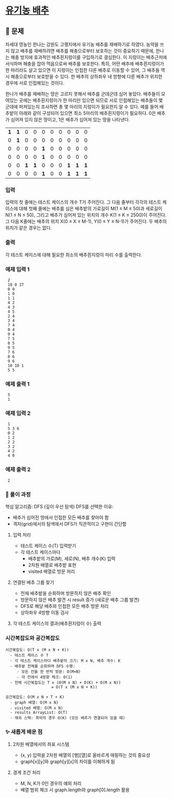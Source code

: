 # [유기농 배추](https://www.acmicpc.net/problem/1012)

## 📌 문제
차세대 영농인 한나는 강원도 고랭지에서 유기농 배추를 재배하기로 하였다. 농약을 쓰지 않고 배추를 재배하려면 배추를 해충으로부터 보호하는 것이 중요하기 때문에, 한나는 해충 방지에 효과적인 배추흰지렁이를 구입하기로 결심한다. 이 지렁이는 배추근처에 서식하며 해충을 잡아 먹음으로써 배추를 보호한다. 특히, 어떤 배추에 배추흰지렁이가 한 마리라도 살고 있으면 이 지렁이는 인접한 다른 배추로 이동할 수 있어, 그 배추들 역시 해충으로부터 보호받을 수 있다. 한 배추의 상하좌우 네 방향에 다른 배추가 위치한 경우에 서로 인접해있는 것이다.

한나가 배추를 재배하는 땅은 고르지 못해서 배추를 군데군데 심어 놓았다. 배추들이 모여있는 곳에는 배추흰지렁이가 한 마리만 있으면 되므로 서로 인접해있는 배추들이 몇 군데에 퍼져있는지 조사하면 총 몇 마리의 지렁이가 필요한지 알 수 있다. 예를 들어 배추밭이 아래와 같이 구성되어 있으면 최소 5마리의 배추흰지렁이가 필요하다. 0은 배추가 심어져 있지 않은 땅이고, 1은 배추가 심어져 있는 땅을 나타낸다.

|       |  |  |  |  |  |  |  |  |  |
|-------|---|---|---|---|---|---|---|---|---|
| **1** |**1**| 0 | 0 | 0 | 0 | 0 | 0 | 0 | 0 |
| 0     |**1**| 0 | 0 | 0 | 0 | 0 | 0 | 0 | 0 |
| 0     | 0 | 0 | 0 | **1** | 0 | 0 | 0 | 0 | 0 |
| 0     | 0 | 0 | 0 | **1** | 0 | 0 | 0 | 0 | 0 |
| 0     | 0 | **1** | **1** | 0 | 0 | 0 | **1** | **1** | **1** |
| 0     | 0 | 0 | 0 | **1** | 0 | 0 | **1** | **1** | **1** |

### 입력
입력의 첫 줄에는 테스트 케이스의 개수 T가 주어진다. 그 다음 줄부터 각각의 테스트 케이스에 대해 첫째 줄에는 배추를 심은 배추밭의 가로길이 M(1 ≤ M ≤ 50)과 세로길이 N(1 ≤ N ≤ 50), 그리고 배추가 심어져 있는 위치의 개수 K(1 ≤ K ≤ 2500)이 주어진다. 그 다음 K줄에는 배추의 위치 X(0 ≤ X ≤ M-1), Y(0 ≤ Y ≤ N-1)가 주어진다. 두 배추의 위치가 같은 경우는 없다.

### 출력
각 테스트 케이스에 대해 필요한 최소의 배추흰지렁이 마리 수를 출력한다.

### 예제 입력 1

     2
     10 8 17
     0 0
     1 0
     1 1
     4 2
     4 3
     4 5
     2 4
     3 4
     7 4
     8 4
     9 4
     7 5
     8 5
     9 5
     7 6
     8 6
     9 6
     10 10 1
     5 5


### 예제 출력 1

     5
     1

### 예제 입력 2

     1
     5 3 6
     0 2
     1 2
     2 2
     3 2
     4 2
     4 0


### 예제 출력 2

     2


### 🧰 풀이 과정

핵심 알고리즘: DFS (깊이 우선 탐색)
DFS를 선택한 이유:
- 배추가 심어진 땅에서 인접한 모든 배추를 찾아야 함
- 격자(grid)에서의 탐색에서 DFS가 직관적이고 구현이 간단함


1. 입력 처리
   - 테스트 케이스 수(T) 입력받기
   - 각 테스트 케이스마다
      - 배추밭의 가로(M), 세로(N), 배추 개수(K) 입력
      - 2차원 배열로 배추밭 표현
      - visited 배열로 방문 처리


2. 연결된 배추 그룹 찾기
   - 전체 배추밭을 순회하며 방문하지 않은 배추 확인
   - 방문하지 않은 배추 발견 시 result 증가 (새로운 배추 그룹 발견)
   - DFS로 해당 배추와 인접한 모든 배추 방문 처리
   - 상하좌우 4방향 이동 검사


3. 각 테스트 케이스의 결과(배추흰지렁이 수) 출력



### 시간복잡도와 공간복잡도


    시간복잡도: O(T x (M x N + K))
      - 테스트 케이스 수 T
      - 각 테스트 케이스마다 배추밭의 크기: M x N, 배추 개수: K
      - 배추밭 전체를 순회하며 DFS 수행:
         - 모든 칸을 한 번씩 방문: O(M×N)
         - 각 칸에서 4방향 체크: O(1)
      - 전체 시간복잡도는 T x (O(M x N) + O(K) + O(M x N)) 
                        = O(T x (M x N + K))

    공간복잡도: O(M x N + T + K)
      - graph 배열: O(M x N)
      - visited 배열: O(M x N)
      - results ArrayList: O(T)
      - 재귀 스택: 최악의 경우 O(K) (모든 배추가 연결되어 있을 때)



### ✨ 새롭게 배운 점
1. 2차원 배열에서의 좌표 시스템
   - (x, y) 입력을 2차원 배열의 [행][열]로 올바르게 매핑하는 것의 중요성
   - graph[x][y]와 graph[y][x]의 차이를 이해하게 됨


2. 경계 조건 처리
   - M, N, K가 0인 경우의 예외 처리
   - 배열 범위 체크 시 graph.length와 graph[0].length 활용